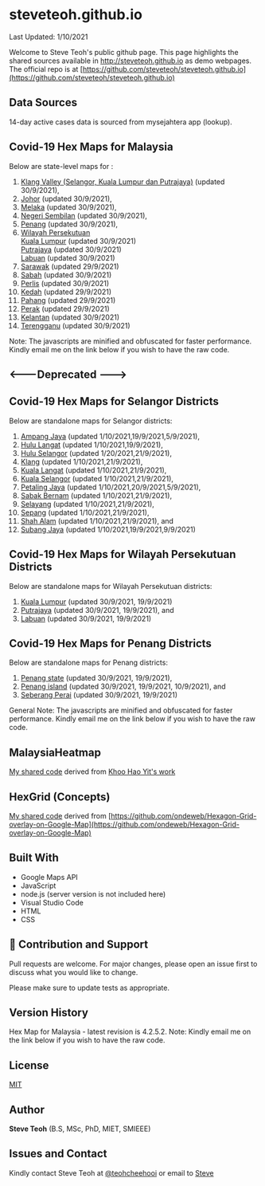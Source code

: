 ﻿# steveteoh.github.io
Last Updated: 1/10/2021

Welcome to Steve Teoh's public github page. This page highlights the shared sources available in http://steveteoh.github.io as demo webpages.
The official repo is at [https://github.com/steveteoh/steveteoh.github.io](https://github.com/steveteoh/steveteoh.github.io)

## Data Sources
14-day active cases data is sourced from mysejahtera app (lookup).

## Covid-19 Hex Maps for Malaysia
Below are state-level maps for : <br>
1. [Klang Valley (Selangor, Kuala Lumpur dan Putrajaya)](http://steveteoh.github.io/KlangValley/) (updated 30/9/2021), <br>
2. [Johor](http://steveteoh.github.io/Johor/) (updated 30/9/2021), <br>
3. [Melaka](http://steveteoh.github.io/Melaka/) (updated 30/9/2021), <br>
4. [Negeri Sembilan](http://steveteoh.github.io/NegeriSembilan/) (updated 30/9/2021), <br>
5. [Penang](http://steveteoh.github.io/Penang/) (updated 30/9/2021), <br>
6. [Wilayah Persekutuan](http://steveteoh.github.io/Wilayah/) <br>
   [Kuala Lumpur](http://steveteoh.github.io/KualaLumpur/) (updated 30/9/2021) <br>
   [Putrajaya](http://steveteoh.github.io/Putrajaya/) (updated 30/9/2021) <br>
   [Labuan](http://steveteoh.github.io/Labuan/) (updated 30/9/2021) <br>
7. [Sarawak](http://steveteoh.github.io/Sarawak/) (updated 29/9/2021) <br>
8. [Sabah](http://steveteoh.github.io/Sabah/) (updated 30/9/2021) <br>
9. [Perlis](https://steveteoh.github.io/Perlis/) (updated 30/9/2021) <br>
10. [Kedah](https://steveteoh.github.io/Kedah/) (updated 29/9/2021) <br>
11. [Pahang](https://steveteoh.github.io/Pahang/) (updated 29/9/2021) <br>
12. [Perak](https://steveteoh.github.io/Perak/) (updated 29/9/2021) <br>
13. [Kelantan](https://steveteoh.github.io/Kelantan/) (updated 30/9/2021) <br>
14. [Terengganu](https://steveteoh.github.io/Terengganu/) (updated 30/9/2021) <br>

Note: The javascripts are minified and obfuscated for faster performance. Kindly email me on the link below if you wish to have the raw code. 

## <---Deprecated --->
## Covid-19 Hex Maps for Selangor Districts
Below are standalone maps for Selangor districts: <br>
1. [Ampang Jaya](http://steveteoh.github.io/AmpangJaya/) (updated 1/10/2021,19/9/2021,5/9/2021), <br>
2. [Hulu Langat](http://steveteoh.github.io/HuluLangat/) (updated 1/10/2021,19/9/2021), <br>
3. [Hulu Selangor](http://steveteoh.github.io/HuluSelangor/) (updated 1/20/2021,21/9/2021), <br>
4. [Klang](http://steveteoh.github.io/Klang/) (updated 1/10/2021,21/9/2021), <br>
5. [Kuala Langat](http://steveteoh.github.io/KualaLangat/) (updated 1/10/2021,21/9/2021), <br>
6. [Kuala Selangor](http://steveteoh.github.io/KualaSelangor/) (updated 1/10/2021,21/9/2021), <br>
7. [Petaling Jaya](http://steveteoh.github.io/PetalingJaya/) (updated 1/10/2021,20/9/2021,5/9/2021), <br>
8. [Sabak Bernam](http://steveteoh.github.io/SabakBernam) (updated 1/10/2021,21/9/2021), <br>
9. [Selayang](http://steveteoh.github.io/Selayang/) (updated 1/10/2021,21/9/2021), <br>
10. [Sepang](http://steveteoh.github.io/Sepang/) (updated 1/10/2021,21/9/2021), <br>
11. [Shah Alam](http://steveteoh.github.io/ShahAlam/) (updated 1/10/2021,21/9/2021), and  <br>
12. [Subang Jaya](http://steveteoh.github.io/SubangJaya/) (updated 1/10/2021,19/9/2021,9/9/2021)<br>

## Covid-19 Hex Maps for Wilayah Persekutuan Districts
Below are standalone maps for Wilayah Persekutuan districts: <br>
1. [Kuala Lumpur](http://steveteoh.github.io/KualaLumpur) (updated 30/9/2021, 19/9/2021)<br>
2. [Putrajaya](http://steveteoh.github.io/Putrajaya) (updated 30/9/2021, 19/9/2021), and<br>
3. [Labuan](http://steveteoh.github.io/Labuan) (updated 30/9/2021, 19/9/2021)<br>

## Covid-19 Hex Maps for Penang Districts
Below are standalone maps for Penang districts: <br>
1. [Penang state](http://steveteoh.github.io/Penang/index.html) (updated 30/9/2021, 19/9/2021),  <br>
2. [Penang island](http://steveteoh.github.io/Penang/island.html) (updated 30/9/2021, 19/9/2021, 10/9/2021), and  <br>
3. [Seberang Perai](http://steveteoh.github.io/Penang/perai.html) (updated 30/9/2021, 19/9/2021) <br>

General Note: The javascripts are minified and obfuscated for faster performance. Kindly email me on the link below if you wish to have the raw code. 

## MalaysiaHeatmap
[My shared code](http://steveteoh.github.io/MalaysiaHeatMap) derived from [Khoo Hao Yit's work](https://github.com/KhooHaoYit/KhooHaoYit.github.io/tree/main/Covid19%20Malaysia%20Heatmap)

## HexGrid (Concepts)
[My shared code](http://steveteoh.github.io/HexGrid) derived from [https://github.com/ondeweb/Hexagon-Grid-overlay-on-Google-Map](https://github.com/ondeweb/Hexagon-Grid-overlay-on-Google-Map) 

## Built With

- Google Maps API
- JavaScript
- node.js (server version is not included here)
- Visual Studio Code
- HTML
- CSS

## 🤝 Contribution and Support
Pull requests are welcome. For major changes, please open an issue first to discuss what you would like to change.

Please make sure to update tests as appropriate.

## Version History
Hex Map for Malaysia - latest revision is 4.2.5.2.
Note: Kindly email me on the link below if you wish to have the raw code. 

## License
[MIT](https://steveteoh.github.io/LICENSE)

## Author
**Steve Teoh** (B.S, MSc, PhD, MIET, SMIEEE)

## Issues and Contact
Kindly contact Steve Teoh at [@teohcheehooi](https://twitter.com/teohcheehooi) or email to [Steve](mailto:chteoh@1utar.my?subject=Map "Map")
